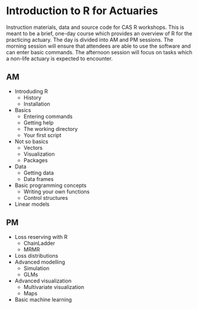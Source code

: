 Introduction to R for Actuaries
=======

Instruction materials, data and source code for CAS R workshops. This is meant to be a brief, one-day course which provides an overview of R for the practicing actuary. The day is divided into AM and PM sessions. The morning session will ensure that attendees are able to use the software and can enter basic commands. The afternoon session will focus on tasks which a non-life actuary is expected to encounter.

## AM
* Introduding R
    * History
    * Installation
* Basics
    * Entering commands
    * Getting help
    * The working directory
    * Your first script
* Not so basics
    * Vectors
    * Visualization
    * Packages
* Data
    * Getting data
    * Data frames
* Basic programming concepts
    * Writing your own functions
    * Control structures
* Linear models

## PM
* Loss reserving with R
    * ChainLadder
    * MRMR
* Loss distributions
* Advanced modelling
    * Simulation
    * GLMs
* Advanced visualization
    * Multivariate visualization
    * Maps
* Basic machine learning